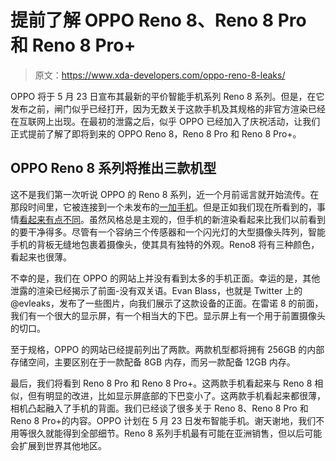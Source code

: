 # 提前了解 OPPO Reno 8、Reno 8 Pro 和 Reno 8 Pro+

> 原文：<https://www.xda-developers.com/oppo-reno-8-leaks/>

OPPO 将于 5 月 23 日宣布其最新的平价智能手机系列 Reno 8 系列。但是，在它发布之前，闸门似乎已经打开，因为无数关于这款手机及其规格的非官方渲染已经在互联网上出现。在最初的泄露之后，似乎 OPPO 已经加入了庆祝活动，让我们正式提前了解了即将到来的 OPPO Reno 8，Reno 8 Pro 和 Reno 8 Pro+。

## OPPO Reno 8 系列将推出三款机型

这不是我们第一次听说 OPPO 的 Reno 8 系列，近一个月前谣言就开始流传。在那段时间里，它被连接到一个未发布的[一加手机](https://www.xda-developers.com/best-oneplus-phones/)。但是正如我们现在所看到的，事情[看起来有点不同](https://www.xda-developers.com/oppo-reno-8-leak/)。虽然风格总是主观的，但手机的新渲染看起来比我们以前看到的要干净得多。尽管有一个容纳三个传感器和一个闪光灯的大型摄像头阵列，智能手机的背板无缝地包裹着摄像头，使其具有独特的外观。Reno8 将有三种颜色，看起来也很薄。

不幸的是，我们在 OPPO 的网站上并没有看到太多的手机正面。幸运的是，其他泄露的渲染已经揭示了前面-没有双关语。Evan Blass，也就是 Twitter 上的@evleaks，发布了一些图片，向我们展示了这款设备的正面。在雷诺 8 的前面，我们有一个很大的显示屏，有一个相当大的下巴。显示屏上有一个用于前置摄像头的切口。

至于规格，OPPO 的网站已经提前列出了两款。两款机型都将拥有 256GB 的内部存储空间，主要区别在于一款配备 8GB 内存，而另一款配备 12GB 内存。

最后，我们将看到 Reno 8 Pro 和 Reno 8 Pro+。这两款手机看起来与 Reno 8 相似，但有明显的改进，比如显示屏底部的下巴变小了。这两款手机看起来都很薄，相机凸起融入了手机的背面。我们已经谈了很多关于 Reno 8、Reno 8 Pro 和 Reno 8 Pro+的内容。OPPO 计划在 5 月 23 日发布智能手机。谢天谢地，我们不用等很久就能得到全部细节。Reno 8 系列手机最有可能在亚洲销售，但以后可能会扩展到世界其他地区。
